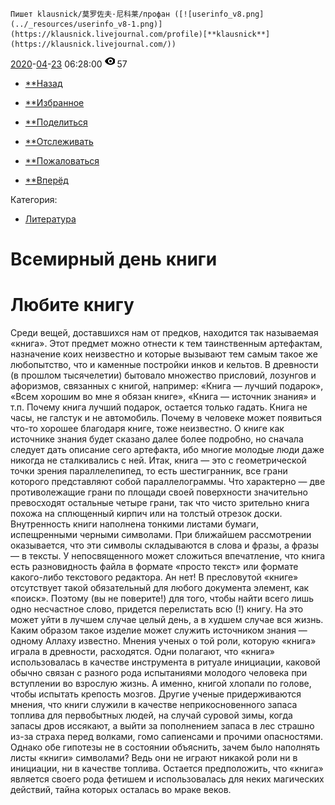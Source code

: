     Пишет klausnick/莫罗佐夫·尼科莱/профан ([![userinfo_v8.png](../_resources/userinfo_v8-1.png)](https://klausnick.livejournal.com/profile)[**klausnick**](https://klausnick.livejournal.com/))

 [2020](https://klausnick.livejournal.com/2020/)-[04](https://klausnick.livejournal.com/2020/04/)-[23](https://klausnick.livejournal.com/2020/04/23/) 06:28:00    ![](data:image/svg+xml,%3csvg%20xmlns='http://www.w3.org/2000/svg'%20class='svgicon%20flaticon%20view-counter__icon%20js-evernote-checked'%20width='16'%20height='16'%20data-evernote-id='537'%3e%20%3cpath%20d='M0%206s2.304%206%209%206c6.064%200%209-5.977%209-5.977S15.04%200%209%200C3.053%200%200%206%200%206zm9%204c-2.322%200-4-1.75-4-4s1.678-4%204-4%204%201.75%204%204-1.678%204-4%204zm0-6c-1.105.002-2%20.93-2%202%200%201.07.895%202%202%202s2-.93%202-2c0-1.072-.895-2.002-2-2z'%3e%3c/path%3e%20%3c/svg%3e)  57

- [**Назад](https://www.livejournal.com/go.bml?journal=klausnick&itemid=3149587&dir=prev)

- [**Избранное](https://www.livejournal.com/tools/memadd.bml?journal=klausnick&itemid=3149587)

- [**Поделиться](#)

- [**Отслеживать](https://www.livejournal.com/manage/subscriptions/entry.bml?journal=klausnick&itemid=3149587)

- [**Пожаловаться](https://www.livejournal.com/tools/content_flag.bml?user=klausnick&itemid=3149587)

- [**Вперёд](https://www.livejournal.com/go.bml?journal=klausnick&itemid=3149587&dir=next)

 Категория:

- [Литература](https://www.livejournal.com/category/literatura?utm_source=post)

#  Всемирный день книги

# Любите книгу

Среди вещей, доставшихся нам от предков, находится так называемая «книга». Этот предмет можно отнести к тем таинственным артефактам, назначение коих неизвестно и которые вызывают тем самым такое же любопытство, что и каменные постройки инков и кельтов. В древности (в прошлом тысячелетии) бытовало множество присловий, лозунгов и афоризмов, связанных с книгой, например: «Книга — лучший подарок», «Всем хорошим во мне я обязан книге», «Книга — источник знания» и т.п. Почему книга лучший подарок, остается только гадать. Книга не часы, не галстук и не автомобиль. Почему в человеке может появиться что-то хорошее благодаря книге, тоже неизвестно. О книге как источнике знания будет сказано далее более подробно, но сначала следует дать описание сего артефакта, ибо многие молодые люди даже никогда не сталкивались с ней. Итак, книга — это с геометрической точки зрения параллелепипед, то есть шестигранник, все грани которого представляют собой параллелограммы. Что характерно — две противолежащие грани по площади своей поверхности значительно превосходят остальные четыре грани, так что чисто зрительно книга похожа на сплющенный кирпич или на толстый отрезок доски. Внутренность книги наполнена тонкими листами бумаги, испещренными черными символами. При ближайшем рассмотрении оказывается, что эти символы складываются в слова и фразы, а фразы — в тексты. У непосвященного может сложиться впечатление, что книга есть разновидность файла в формате «просто текст» или формате какого-либо текстового редактора. Ан нет! В пресловутой «книге» отсутствует такой обязательный для любого документа элемент, как «поиск». Поэтому (вы не поверите!) для того, чтобы найти всего лишь одно несчастное слово, придется перелистать всю (!) книгу. На это может уйти в лучшем случае целый день, а в худшем случае вся жизнь. Каким образом такое изделие может служить источником знания — одному Аллаху известно. Мнения ученых о той роли, которую «книга» играла в древности, расходятся. Одни полагают, что «книга» использовалась в качестве инструмента в ритуале инициации, каковой обычно связан с разного рода испытаниями молодого человека при вступлении во взрослую жизнь. А именно, книгой хлопали по голове, чтобы испытать крепость мозгов. Другие ученые придерживаются мнения, что книги служили в качестве неприкосновенного запаса топлива для первобытных людей, на случай суровой зимы, когда запасы дров иссякают, а выйти за пополнением запаса в лес страшно из-за страха перед волками, гомо сапиенсами и прочими опасностями. Однако обе гипотезы не в состоянии объяснить, зачем было наполнять листы «книги» символами? Ведь они не играют никакой роли ни в инициации, ни в качестве топлива. Остается предположить, что «книга» является своего рода фетишем и использовалась для неких магических действий, тайна которых осталась во мраке веков.